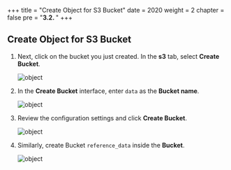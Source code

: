 +++
title = "Create Object for S3 Bucket"
date = 2020
weight = 2
chapter = false
pre = "<b>3.2. </b>"
+++

## Create Object for S3 Bucket

1. Next, click on the bucket you just created. In the **s3** tab, select **Create Bucket**.

   ![object](/images/1/3.4.png?width=90pc)

2. In the **Create Bucket** interface, enter `data` as the **Bucket name**.

   ![object](/images/1/3,5.png?width=90pc)

3. Review the configuration settings and click **Create Bucket**.

   ![object](/images/1/3.6.png?width=90pc)

4. Similarly, create Bucket  `reference_data` inside the **Bucket**.

   ![object](/images/1/3.7.png?width=90pc)

